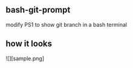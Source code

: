 ## bash-git-prompt
modify PS1 to show git branch in a bash terminal

## how it looks
![][sample.png]

